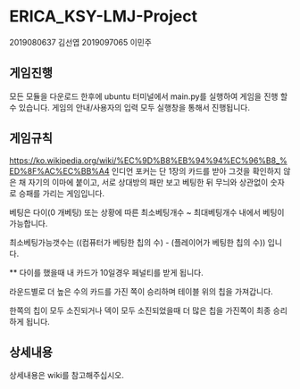 # ERICA_KSY-LMJ-Project
2019080637 김선엽
2019097065 이민주

## 게임진행
모든 모듈을 다운로드 한후에 ubuntu 터미널에서 main.py를 실행하여 게임을 진행 할 수 있습니다.
게임의 안내/사용자의 입력 모두 실행창을 통해서 진행됩니다.

## 게임규칙
https://ko.wikipedia.org/wiki/%EC%9D%B8%EB%94%94%EC%96%B8_%ED%8F%AC%EC%BB%A4
인디언 포커는 단 1장의 카드를 받아 그것을 확인하지 않은 채 자기의 이마에 붙이고, 서로 상대방의 패만 보고 베팅한 뒤 무늬와 상관없이 숫자로 승패를 가리는 게임입니다.

베팅은 다이(0 개베팅) 또는 상황에 따른 최소베팅개수 ~ 최대베팅개수 내에서 베팅이 가능합니다.

최소베팅가능갯수는 ((컴퓨터가 베팅한 칩의 수) - (플레이어가 베팅한 칩의 수)) 입니다.

** 다이를 했을때 내 카드가 10일경우 페널티를 받게 됩니다.

라운드별로 더 높은 수의 카드를 가진 쪽이 승리하며 테이블 위의 칩을 가져갑니다.

한쪽의 칩이 모두 소진되거나 덱이 모두 소진되었을때 더 많은 칩을 가진쪽이 최종 승리하게 됩니다.

## 상세내용
상세내용은 wiki를 참고해주십시오.
